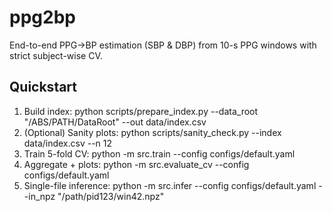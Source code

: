 # ppg2bp

End-to-end PPG→BP estimation (SBP & DBP) from 10-s PPG windows with strict subject-wise CV.

## Quickstart
1) Build index:
python scripts/prepare_index.py --data_root "/ABS/PATH/DataRoot" --out data/index.csv
2) (Optional) Sanity plots:
python scripts/sanity_check.py --index data/index.csv --n 12
3) Train 5-fold CV:
python -m src.train --config configs/default.yaml
4) Aggregate + plots:
python -m src.evaluate_cv --config configs/default.yaml
5) Single-file inference:
python -m src.infer --config configs/default.yaml --in_npz "/path/pid123/win42.npz"